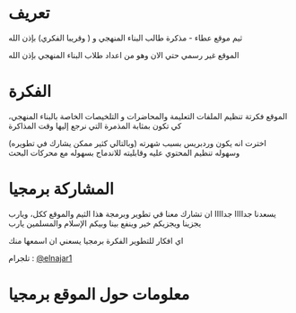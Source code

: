 # تعريف
ثيم موقع عطاء - مذكرة طالب البناء المنهجي و ( وقريبا الفكري) بإذن الله 

الموقع غير رسمي حتي الان وهو من اعداد طلاب البناء المنهجي بإذن الله 

# الفكرة
 الموقع فكرتة تنظيم الملفات التعليمة والمحاضرات و التلخيصات الخاصة بالبناء المنهجي، كي تكون بمثابة المذمرة التي نرجع إليها وقت المذاكرة

اخترت انه يكون وردبريس بسبب شهرته (وبالتالي كثير ممكن يشارك في تطويره) وسهوله تنظيم المحتوي عليه وقابليته للاندماج بسهوله مع محركات البحث
# المشاركة برمجيا 
يسعدنا جداااا جداااا ان تشارك معنا قي تطوير وبرمجة هذا الثيم والموقع ككل، ويارب يجزينا ويجزيكم خير وينفع بينا وبيكم الإسلام والمسلمين يارب

اي افكار للتطوير الفكرة برمجيا يسعني ان اسمعها منك 

تلجرام : [@elnajar1](https://t.me/elnajar1)

# معلومات حول الموقع برمجيا 
